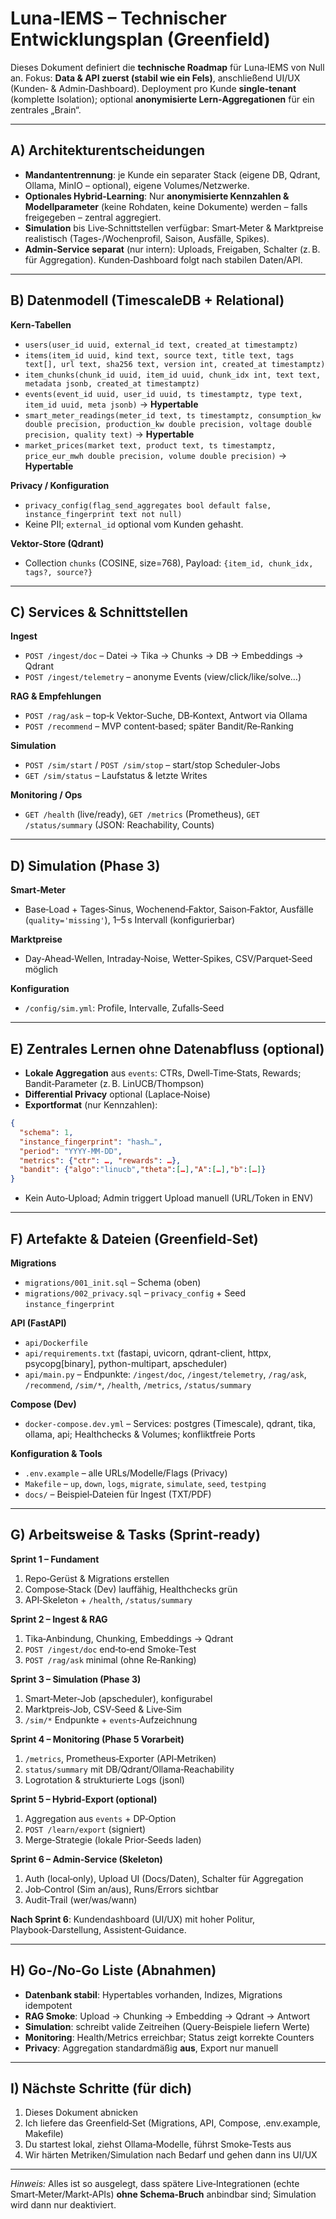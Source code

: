 # Luna‑IEMS – Technischer Entwicklungsplan (Greenfield)

Dieses Dokument definiert die **technische Roadmap** für Luna‑IEMS von Null an. Fokus: **Data & API zuerst (stabil wie ein Fels)**, anschließend UI/UX (Kunden‑ & Admin‑Dashboard). Deployment pro Kunde **single‑tenant** (komplette Isolation); optional **anonymisierte Lern‑Aggregationen** für ein zentrales „Brain“.

---

## A) Architekturentscheidungen

- **Mandantentrennung**: je Kunde ein separater Stack (eigene DB, Qdrant, Ollama, MinIO – optional), eigene Volumes/Netzwerke.
- **Optionales Hybrid‑Learning**: Nur **anonymisierte Kennzahlen & Modellparameter** (keine Rohdaten, keine Dokumente) werden – falls freigegeben – zentral aggregiert.
- **Simulation** bis Live‑Schnittstellen verfügbar: Smart‑Meter & Marktpreise realistisch (Tages-/Wochenprofil, Saison, Ausfälle, Spikes).
- **Admin‑Service separat** (nur intern): Uploads, Freigaben, Schalter (z. B. für Aggregation). Kunden‑Dashboard folgt nach stabilen Daten/API.

---

## B) Datenmodell (TimescaleDB + Relational)

**Kern‑Tabellen**
- `users(user_id uuid, external_id text, created_at timestamptz)`
- `items(item_id uuid, kind text, source text, title text, tags text[], url text, sha256 text, version int, created_at timestamptz)`
- `item_chunks(chunk_id uuid, item_id uuid, chunk_idx int, text text, metadata jsonb, created_at timestamptz)`
- `events(event_id uuid, user_id uuid, ts timestamptz, type text, item_id uuid, meta jsonb)` → **Hypertable**
- `smart_meter_readings(meter_id text, ts timestamptz, consumption_kw double precision, production_kw double precision, voltage double precision, quality text)` → **Hypertable**
- `market_prices(market text, product text, ts timestamptz, price_eur_mwh double precision, volume double precision)` → **Hypertable**

**Privacy / Konfiguration**
- `privacy_config(flag_send_aggregates bool default false, instance_fingerprint text not null)`
- Keine PII; `external_id` optional vom Kunden gehasht.

**Vektor‑Store (Qdrant)**
- Collection `chunks` (COSINE, size=768), Payload: `{item_id, chunk_idx, tags?, source?}`

---

## C) Services & Schnittstellen

**Ingest**
- `POST /ingest/doc` – Datei → Tika → Chunks → DB → Embeddings → Qdrant
- `POST /ingest/telemetry` – anonyme Events (view/click/like/solve…)

**RAG & Empfehlungen**
- `POST /rag/ask` – top‑k Vektor‑Suche, DB‑Kontext, Antwort via Ollama
- `POST /recommend` – MVP content‑based; später Bandit/Re‑Ranking

**Simulation**
- `POST /sim/start` / `POST /sim/stop` – start/stop Scheduler‑Jobs
- `GET /sim/status` – Laufstatus & letzte Writes

**Monitoring / Ops**
- `GET /health` (live/ready), `GET /metrics` (Prometheus), `GET /status/summary` (JSON: Reachability, Counts)

---

## D) Simulation (Phase 3)

**Smart‑Meter**
- Base‑Load + Tages‑Sinus, Wochenend‑Faktor, Saison‑Faktor, Ausfälle (`quality='missing'`), 1–5 s Intervall (konfigurierbar)

**Marktpreise**
- Day‑Ahead‑Wellen, Intraday‑Noise, Wetter‑Spikes, CSV/Parquet‑Seed möglich

**Konfiguration**
- `/config/sim.yml`: Profile, Intervalle, Zufalls‑Seed

---

## E) Zentrales Lernen ohne Datenabfluss (optional)

- **Lokale Aggregation** aus `events`: CTRs, Dwell‑Time‑Stats, Rewards; Bandit‑Parameter (z. B. LinUCB/Thompson)
- **Differential Privacy** optional (Laplace‑Noise)
- **Exportformat** (nur Kennzahlen):
```json
{
  "schema": 1,
  "instance_fingerprint": "hash…",
  "period": "YYYY-MM-DD",
  "metrics": {"ctr": …, "rewards": …},
  "bandit": {"algo":"linucb","theta":[…],"A":[…],"b":[…]}
}
```
- Kein Auto‑Upload; Admin triggert Upload manuell (URL/Token in ENV)

---

## F) Artefakte & Dateien (Greenfield‑Set)

**Migrations**
- `migrations/001_init.sql` – Schema (oben)
- `migrations/002_privacy.sql` – `privacy_config` + Seed `instance_fingerprint`

**API (FastAPI)**
- `api/Dockerfile`
- `api/requirements.txt` (fastapi, uvicorn, qdrant-client, httpx, psycopg[binary], python-multipart, apscheduler)
- `api/main.py` – Endpunkte: `/ingest/doc`, `/ingest/telemetry`, `/rag/ask`, `/recommend`, `/sim/*`, `/health`, `/metrics`, `/status/summary`

**Compose (Dev)**
- `docker-compose.dev.yml` – Services: postgres (Timescale), qdrant, tika, ollama, api; Healthchecks & Volumes; konfliktfreie Ports

**Konfiguration & Tools**
- `.env.example` – alle URLs/Modelle/Flags (Privacy)
- `Makefile` – `up`, `down`, `logs`, `migrate`, `simulate`, `seed`, `testping`
- `docs/` – Beispiel‑Dateien für Ingest (TXT/PDF)

---

## G) Arbeitsweise & Tasks (Sprint‑ready)

**Sprint 1 – Fundament**
1. Repo‑Gerüst & Migrations erstellen
2. Compose‑Stack (Dev) lauffähig, Healthchecks grün
3. API‑Skeleton + `/health`, `/status/summary`

**Sprint 2 – Ingest & RAG**
1. Tika‑Anbindung, Chunking, Embeddings → Qdrant
2. `POST /ingest/doc` end‑to‑end Smoke‑Test
3. `POST /rag/ask` minimal (ohne Re‑Ranking)

**Sprint 3 – Simulation (Phase 3)**
1. Smart‑Meter‑Job (apscheduler), konfigurabel
2. Marktpreis‑Job, CSV‑Seed & Live‑Sim
3. `/sim/*` Endpunkte + `events`‑Aufzeichnung

**Sprint 4 – Monitoring (Phase 5 Vorarbeit)**
1. `/metrics`, Prometheus‑Exporter (API‑Metriken)
2. `status/summary` mit DB/Qdrant/Ollama‑Reachability
3. Logrotation & strukturierte Logs (jsonl)

**Sprint 5 – Hybrid‑Export (optional)**
1. Aggregation aus `events` + DP‑Option
2. `POST /learn/export` (signiert)
3. Merge‑Strategie (lokale Prior‑Seeds laden)

**Sprint 6 – Admin‑Service (Skeleton)**
1. Auth (local‑only), Upload UI (Docs/Daten), Schalter für Aggregation
2. Job‑Control (Sim an/aus), Runs/Errors sichtbar
3. Audit‑Trail (wer/was/wann)

**Nach Sprint 6**: Kundendashboard (UI/UX) mit hoher Politur, Playbook‑Darstellung, Assistent‑Guidance.

---

## H) Go‑/No‑Go Liste (Abnahmen)

- **Datenbank stabil**: Hypertables vorhanden, Indizes, Migrations idempotent
- **RAG Smoke**: Upload → Chunking → Embedding → Qdrant → Antwort
- **Simulation**: schreibt valide Zeitreihen (Query‑Beispiele liefern Werte)
- **Monitoring**: Health/Metrics erreichbar; Status zeigt korrekte Counters
- **Privacy**: Aggregation standardmäßig **aus**, Export nur manuell

---

## I) Nächste Schritte (für dich)

1) Dieses Dokument abnicken
2) Ich liefere das Greenfield‑Set (Migrations, API, Compose, .env.example, Makefile)
3) Du startest lokal, ziehst Ollama‑Modelle, führst Smoke‑Tests aus
4) Wir härten Metriken/Simulation nach Bedarf und gehen dann ins UI/UX

---

*Hinweis:* Alles ist so ausgelegt, dass spätere Live‑Integrationen (echte Smart‑Meter/Markt‑APIs) **ohne Schema‑Bruch** anbindbar sind; Simulation wird dann nur deaktiviert.

